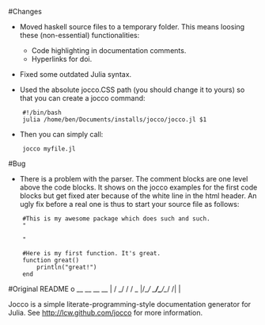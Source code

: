#Changes

- Moved haskell source files to a temporary folder. This means loosing these (non-essential) functionalities:
	
	- Code highlighting in documentation comments.
	- Hyperlinks for doi.

- Fixed some outdated Julia syntax.

- Used the absolute jocco.CSS path (you should change it to yours) so that you can create a jocco command:

~~~
	#!/bin/bash
	julia /home/ben/Documents/installs/jocco/jocco.jl $1
~~~

- Then you can simply call:

~~~
	jocco myfile.jl
~~~

#Bug

- There is a problem with the parser. The comment blocks are one level above the code blocks. It shows on the jocco examples for the first code blocks but get fixed ater because of the white line in the html header. An ugly fix before a real one is thus to start your source file as follows:

~~~
	#This is my awesome package which does such and such.
	"

	"

	#Here is my first function. It's great.
	function great()
		println("great!")
	end
~~~

	


#Original README
                             o
                                __   __   __   __
                             | /  \_/    /    /  \_
                             |/\__/ \___/\___/\__/
                            /|
                            \|

Jocco is a simple literate-programming-style documentation generator for
Julia.  See http://lcw.github.com/jocco for more information.
